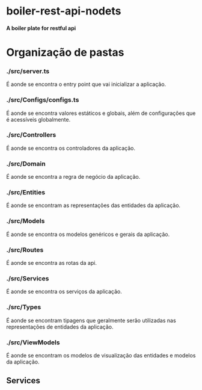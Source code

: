 # boiler-rest-api-nodets

<h4> 
  A boiler plate for restful api
</h4>

# Organização de pastas

### ./src/server.ts
É aonde se encontra o entry point que vai inicializar a aplicação.

### ./src/Configs/configs.ts
É aonde se encontra valores estáticos e globais, além de configurações que é acessíveis globalmente.

### ./src/Controllers
É aonde se encontra os controladores da aplicação.

### ./src/Domain
É aonde se encontra a regra de negócio da aplicação.

### ./src/Entities
É aonde se encontram as representações das entidades da aplicação.

### ./src/Models
É aonde se encontra os modelos genéricos e gerais da aplicação.

### ./src/Routes
É aonde se encontra as rotas da api.

### ./src/Services
É aonde se encontra os serviços da aplicação.

### ./src/Types
É aonde se encontram tipagens que geralmente serão utilizadas nas representações de entidades da aplicação.

### ./src/ViewModels
É aonde se encontram os modelos de visualização das entidades e modelos da aplicação.

## Services
